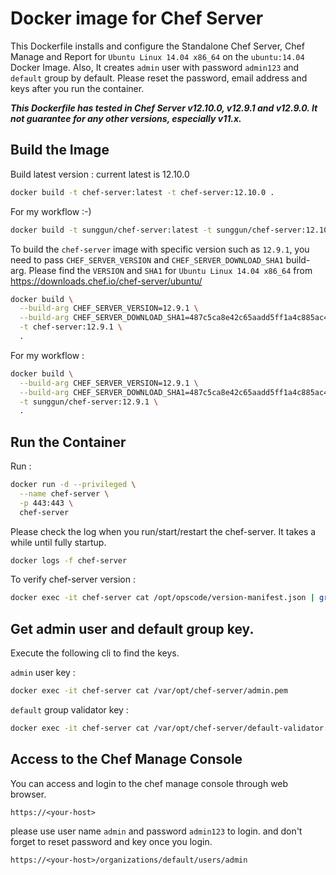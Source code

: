 Docker image for Chef Server
============================

This Dockerfile installs and configure the Standalone Chef Server, Chef Manage and Report for `Ubuntu Linux 14.04 x86_64` on the `ubuntu:14.04` Docker Image. 
Also, It creates `admin` user with password `admin123` and `default` group by default. Please reset the password, email address and keys after you run the container.

***This Dockerfile has tested in Chef Server v12.10.0, v12.9.1 and v12.9.0. It not guarantee for any other versions, especially v11.x.***

## Build the Image

Build latest version : current latest is 12.10.0
```bash
docker build -t chef-server:latest -t chef-server:12.10.0 .
```

For my workflow :-)
```bash
docker build -t sunggun/chef-server:latest -t sunggun/chef-server:12.10.0 .
```

To build the `chef-server` image with specific version such as `12.9.1`, you need to pass `CHEF_SERVER_VERSION` and `CHEF_SERVER_DOWNLOAD_SHA1` build-arg.
Please find the `VERSION` and `SHA1` for `Ubuntu Linux 14.04 x86_64` from <https://downloads.chef.io/chef-server/ubuntu/>

```bash
docker build \
  --build-arg CHEF_SERVER_VERSION=12.9.1 \
  --build-arg CHEF_SERVER_DOWNLOAD_SHA1=487c5ca8e42c65aadd5ff1a4c885ac4f0acefa2c \
  -t chef-server:12.9.1 \
  .
```

For my workflow :
```bash
docker build \
  --build-arg CHEF_SERVER_VERSION=12.9.1 \
  --build-arg CHEF_SERVER_DOWNLOAD_SHA1=487c5ca8e42c65aadd5ff1a4c885ac4f0acefa2c \
  -t sunggun/chef-server:12.9.1 \
  .
```

## Run the Container

Run :
```bash
docker run -d --privileged \
  --name chef-server \
  -p 443:443 \
  chef-server
```

Please check the log when you run/start/restart the chef-server. It takes a while until fully startup.
```bash
docker logs -f chef-server
```

To verify chef-server version :
```bash
docker exec -it chef-server cat /opt/opscode/version-manifest.json | grep build_version
```

## Get admin user and default group key.

Execute the following cli to find the keys.

`admin` user key :
```bash
docker exec -it chef-server cat /var/opt/chef-server/admin.pem
```

`default` group validator key :
```bash
docker exec -it chef-server cat /var/opt/chef-server/default-validator.pem
```

## Access to the Chef Manage Console

You can access and login to the chef manage console through web browser. 
```
https://<your-host>
```

please use user name `admin` and password `admin123` to login. and don't forget to reset password and key once you login.

```
https://<your-host>/organizations/default/users/admin
```